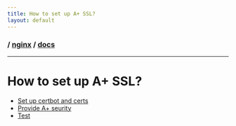```yaml
---
title: How to set up A+ SSL?
layout: default
---
```


### / [nginx](./../) / [docs](./)

-----------------------------------------------------------------------------------

# How to set up A+ SSL?

* [Set up certbot and certs](https://www.digitalocean.com/community/tutorials/how-to-secure-nginx-with-let-s-encrypt-on-ubuntu-16-04)
* [Provide A+ seurity](https://www.digitalocean.com/community/tutorials/how-to-create-a-self-signed-ssl-certificate-for-nginx-in-ubuntu-16-04)
* [Test](https://www.ssllabs.com/ssltest/analyze.html)
